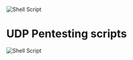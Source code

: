 ![Shell Script](https://img.shields.io/badge/shell_script-%23121011.svg?style=for-the-badge&logo=gnu-bash&logoColor=white)
# UDP Pentesting scripts
![Shell Script](https://img.shields.io/badge/shell_script-%23121011.svg?style=for-the-badge&logo=gnu-bash&logoColor=white)
